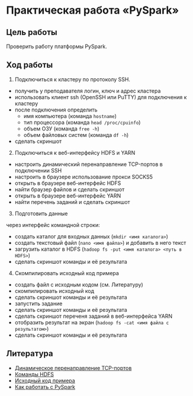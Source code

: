 # Практическая работа «PySpark»

## Цель работы

Проверить работу платформы PySpark.

## Ход работы

1. Подключиться к кластеру по протоколу SSH.

  * получить у преподавателя логин, ключ и адрес кластера
  * использовать клиент ssh (OpenSSH или PuTTY) для подключения к кластеру
  * после подключения определить
    - имя компьютера (команда `hostname`)
    - тип процессора (команда `head /proc/cpuinfo`)
    - объем ОЗУ (команда `free -h`)
    - объем файловых систем (команда `df -h`)
  * сделать скриншот

2. Подключиться к веб-интерфейсу HDFS и YARN

  * настроить динамический перенаправление TCP-портов в подключении SSH
  * настроить в браузере использование прокси SOCKS5
  * открыть в браузере веб-интерфейс HDFS
  * найти браузер файлов и сделать скриншот
  * открыть в браузере веб-интерфейс YARN
  * найти перечень заданий и сделать скриншот

3. Подготовить данные

через интерфейс командной строки:

  * создать каталог для входных данных (`mkdir <имя каталога>`)
  * создать текстовый файл (`nano <имя файла>`) и добавить в него текст
  * загрузить каталог в HDFS (`hadoop fs -put <имя каталога> <путь в HDFS>`)
  * сделать скриншот команды и её результата

4. Скомпилировать исходный код примера

  * создать файл с исходным кодом (см. Литературу)
  * скомпилировать исходный код
  * сделать скриншот команды и её результата
  * запустить задание
  * сделать скриншот команды и её результата
  * сделать скриншот переченя заданий в веб-интерфейса YARN
  * отобразить результат на экран (`hadoop fs -cat <имя файла с результатом>`)
  * сделать скриншот команды и её результата

## Литература

* [Динамическое перенаправление TCP-портов](https://erev0s.com/blog/ssh-local-remote-and-dynamic-port-forwarding-explain-it-i-am-five/#dynamic-port-forwarding)
* [Команды HDFS](https://hadoop.apache.org/docs/stable/hadoop-project-dist/hadoop-common/FileSystemShell.html)
* [Исходный код примера](https://hadoop.apache.org/docs/r3.3.4/hadoop-mapreduce-client/hadoop-mapreduce-client-core/MapReduceTutorial.html#Example:_WordCount_v1.0)
* [Как работать с PySpark](https://pythonru.com/biblioteki/pyspark-dlja-nachinajushhih)

